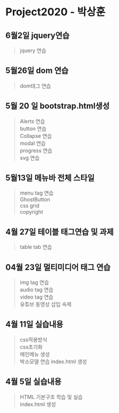 # Project2020 - 박상훈
## 6월2일 jquery연습
>jquery 연습

## 5월26일 dom 연습
>dom태그 연습

## 5월 20 일 bootstrap.html생성
>Alerts 연습<br>
>button 연습<br>
>Collapse 연습<br>
>modal 연습<br>
>progress 연습<br>
>svg 연습 
## 5월13일 메뉴바 전체 스타일
>menu tag 연습 <br>
>GhostButton<br> 
>css grid<br>
>copyright

## 4월 27일 테이블 태그연습 및 과제
>table tab 연습<br>

## 04월 23일 멀티미디어 태그 연습 
>img tag 연습 <br>
audio tag 연습<br>
video tag 연습<br>
유튜브 동영상 삽입 숙제
## 4월 11일 실습내용
>css적용방식<br>
css초기화<br> 
메인메뉴 생성 <br>
박소모델 연습
 index.html 생성
## 4월 5일 실습내용
>HTML 기본구조 학습 및 실습 <br>
 index.html 생성
